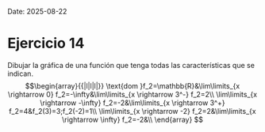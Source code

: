 Date: 2025-08-22

# Ejercicio 14


Dibujar la gráfica de una función que tenga todas las características que se indican.
$$\begin{array}{{|l|l|l|}}
  \text{dom }f_2=\mathbb{R}&\lim\limits_{x \rightarrow 0} f_2=-\infty&\lim\limits_{x \rightarrow 3^-} f_2=2\\ \lim\limits_{x \rightarrow -\infty} f_2=-2&\lim\limits_{x \rightarrow 3^+} f_2=4&f_2(3)=3;f_2(-2)=1\\ \lim\limits_{x \rightarrow -2} f_2=2&\lim\limits_{x \rightarrow \infty} f_2=-2&\\ 
\end{array}
$$